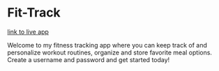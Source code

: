 # Fit-Track

[link to live app](https://polar-beyond-41706.herokuapp.com/index.html)

Welcome to my fitness tracking app where you can keep track of and personalize workout routines, organize and store favorite meal options.  Create a username and password and get started today!
